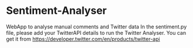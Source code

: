 # Sentiment-Analyser
WebApp to analyse manual comments and Twitter data
In the sentiment.py file, please add your TwitterAPI details to run the Twitter Analyser. You can get it from https://developer.twitter.com/en/products/twitter-api

